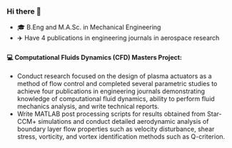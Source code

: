 ### Hi there 👋

- 🎓 B.Eng and M.A.Sc. in Mechanical Engineering
- ✈️ Have 4 publications in engineering journals in aerospace research

#### 💻 Computational Fluids Dynamics (CFD) Masters Project:
- Conduct research focused on the design of plasma actuators as a method of flow control and completed several parametric studies to achieve four publications in engineering journals demonstrating knowledge of computational fluid dynamics, ability to perform fluid mechanics analysis, and write technical reports.
- Write MATLAB post processing scripts for results obtained from Star-CCM+ simulations and conduct detailed aerodynamic analysis of boundary layer flow properties such as velocity disturbance, shear stress, vorticity, and vortex identification methods such as Q-criterion.




<!--
**michael-varacalli/michael-varacalli** is a ✨ _special_ ✨ repository because its `README.md` (this file) appears on your GitHub profile.

Here are some ideas to get you started:

- 🔭 I’m currently working on ...
- 🌱 I’m currently learning ...
- 👯 I’m looking to collaborate on ...
- 🤔 I’m looking for help with ...
- 💬 Ask me about ...
- 📫 How to reach me: ...
- 😄 Pronouns: ...
- ⚡ Fun fact: ...
-->
